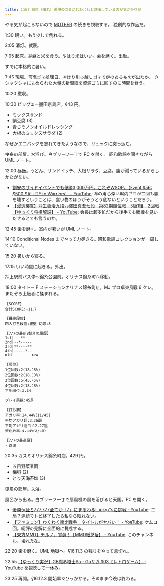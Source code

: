 ```yaml
---
title: 1167 日目（晴れ）現場のゴミがじわじわと増殖しているのが気がかりだ
---
```


やる気が起こらないので [MOTHER](https://www.youtube.com/playlist?list=PLolidDPmwWFSfjfQHbIssP6K1B9qmLBph) の続きを視聴する。
独創的な作品だ。

1:30 眠い。もう少しで倒れる。

2:05 消灯。就寝。

7:05 起床。納豆と米を食う。やはり米はいい。歯を磨く。出勤。

すでに本格的に暑い。

7:45 現場。可燃ゴミ処理日。やはり引っ越しゴミで癖のあるものが出たか。
クシャクシャに丸められた大量の新聞紙を資源ゴミに回すのに時間を食う。

10:20 撤収。

10:30 ビッグエー墨田京島店。643 円。

* ミックスサンド
* 絹豆腐 (3)
* 青じそノンオイルドレッシング
* 大根のミックスサラダ (2)

なぜかエコバッグを忘れてきたようなので、リュックに突っ込む。

曳舟の部屋。水浴び。白ブリーフ一丁で PC を開く。
昭和歌謡を聞きながら UML ノート。

12:00 昼飯。うどん、サンドイッチ、大根サラダ、豆腐。腹が減っているからしかたがない。

* [割安のサイドイベントでも優勝3,000万円。これぞWSOP。【Event #56: $500 SALUTE to Warriors】 - YouTube](https://www.youtube.com/watch?v=mXClnzlH6rs):
  あの用心深い堀内プロが三回も腹を壊すということは、食い物のほうがそうとう危ないということだろう。
* [【浸透襲撃】羽生善治九段vs澤田真吾七段　第82期順位戦　B級1組　2回戦【ゆっくり将棋解説】 - YouTube](https://www.youtube.com/watch?v=MB7o_6zYuyE):
  会長は超多忙だから後手でも勝機を見いだせるとでも言うのか。

12:45 歯を磨く。室内が暑いが UML ノート。

14:10 Conditional Nodes までやって力尽きる。昭和歌謡コレクションが一周していない。

15:20 暑いから寝る。

17:15 いい時間に起きる。外出。

押上駅前バス停～錦糸公園前。オリナス錦糸町へ移動。

18:00 タイトー F ステーションオリナス錦糸町店。MJ プロ卓東風戦 6 クレ。
またぞろ上級者に揉まれる。

```text
【SCORE】
合計SCORE:-11.7

【最終段位】
四人打ち段位:雀聖 幻球:8

【7/7の最新8試合の履歴】
1st|---**---
2nd|--*-----
3rd|**----**
4th|-----*--
old         new

【順位】
1位回数:2(18.18%)
2位回数:2(18.18%)
3位回数:5(45.45%)
4位回数:2(18.18%)
平均順位:2.64

プレイ局数:45局

【打ち筋】
アガリ率:24.44%(11/45)
平均アガリ翻:3.36翻
平均アガリ巡目:12.27巡
振込み率:4.44%(2/45)

【7/7の最高役】
・跳満
```

20:35 カスミオリナス錦糸町店。429 円。

* 五目野菜春雨
* 梅粥 (2)
* とり天海苔塩 (3)

曳舟の部屋。入浴。

風呂から出る。白ブリーフ一丁で扇風機の風を浴びると天国。PC を開く。

* [優勝保証＄777,777全てが「7」にまるわるLucky7'sに挑戦 - YouTube](https://www.youtube.com/watch?v=o-zDdD0-sA0):
  二局？連続でトビ終了したら私なら眠れない。
* [【ファミコン】わくわく南北戦争　タイトルがヤバい！ - YouTube](https://www.youtube.com/watch?v=un2d_IAwB24):
  ケムコ回。総評の見解に全面的に賛成する。
* [【東方MMD】チルノ、覚醒！【MMD紙芝居】 - YouTube](https://www.youtube.com/watch?v=eoNh70di0ig):
  このチャンネル、壊れたな。

22:20 歯を磨く。UML 地獄へ。§16.11.3 の残りをやって息切れ。

22:55 [【ゆっくり実況】GB魔界塔士Sa・Gaサガ #03【レトロゲーム】 - YouTube](https://www.youtube.com/watch?v=CtLO0MIDBn8)
を視聴して一休み。

23:25 再開。§16.12.3 開始早々ひっかかる。そのまま今晩は終わる。
